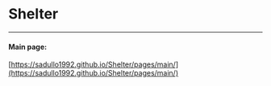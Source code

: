 # Shelter
***
#### Main page:
[https://sadullo1992.github.io/Shelter/pages/main/](https://sadullo1992.github.io/Shelter/pages/main/)
